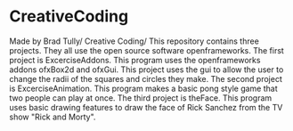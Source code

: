 # CreativeCoding

Made by Brad Tully/
Creative Coding/
This repository contains three projects. They all use the open source software openframeworks. The first project is ExcerciseAddons. This program uses the openframeworks addons ofxBox2d and ofxGui. This project uses the gui to allow the user to change the radii of the squares and circles they make. The second project is ExcerciseAnimation. This program makes a basic pong style game that two people can play at once. The third project is theFace. This program uses basic drawing features to draw the face of Rick Sanchez from the TV show "Rick and Morty".
